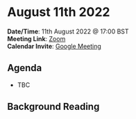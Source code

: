 # August 11th 2022

**Date/Time**: 11th August 2022 @ 17:00 BST <br>
**Meeting Link**: [Zoom](https://thefoundry.zoom.us/j/97582912679) <br>
**Calendar Invite**: [Google Meeting](https://calendar.google.com/event?action=TEMPLATE&tmeid=bjJjdTJwOWR0ZGxrYWcwMG9tZXI0N2s3ODVfMjAyMjA4MTFUMTYwMDAwWiBjX28wMG9ka3FlbzJnY3Zua2dmMGg3bjUzdjBvQGc&tmsrc=c_o00odkqeo2gcvnkgf0h7n53v0o%40group.calendar.google.com&scp=ALL) <br>

## Agenda

- TBC


## Background Reading

